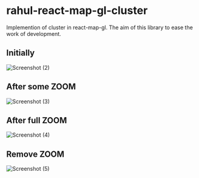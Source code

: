 # rahul-react-map-gl-cluster
Implemention of cluster in react-map-gl. The aim of this library to ease the work of development.

## Initially
![Screenshot (2)](https://user-images.githubusercontent.com/54087826/114540301-f83ec480-9c72-11eb-89bd-7ddc7238fc5c.png)


## After some ZOOM
![Screenshot (3)](https://user-images.githubusercontent.com/54087826/114540477-320fcb00-9c73-11eb-9b49-c9c7dcfa1737.png)


## After full ZOOM
![Screenshot (4)](https://user-images.githubusercontent.com/54087826/114540612-5f5c7900-9c73-11eb-9f0b-0956a67a1825.png)

## Remove ZOOM
![Screenshot (5)](https://user-images.githubusercontent.com/54087826/114540723-81ee9200-9c73-11eb-8b5e-b65f576e6913.png)

